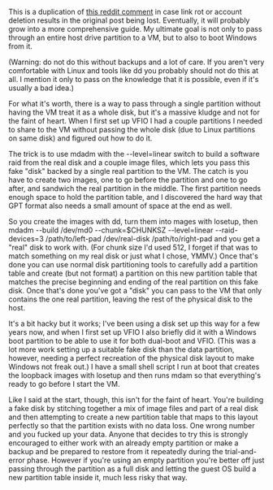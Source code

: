 This is a duplication of [this reddit comment](https://www.reddit.com/r/VFIO/comments/j443ad/pass_through_a_partition/) in case link rot or account deletion results in the original post being lost.
Eventually, it will probably grow into a more comprehensive guide. My ultimate goal is not only to pass through an entire host drive partition to a VM, but to also to boot Windows from it.


(Warning: do not do this without backups and a lot of care. If you aren't very comfortable with Linux and tools like dd you probably should not do this at all. I mention it only to pass on the knowledge that it is possible, even if it's usually a bad idea.)

For what it's worth, there is a way to pass through a single partition without having the VM treat it as a whole disk, but it's a massive kludge and not for the faint of heart. When I first set up VFIO I had a couple partitions I needed to share to the VM without passing the whole disk (due to Linux partitions on same disk) and figured out how to do it.

The trick is to use mdadm with the --level=linear switch to build a software raid from the real disk and a couple image files, which lets you pass this fake "disk" backed by a single real partition to the VM. The catch is you have to create two images, one to go before the partition and one to go after, and sandwich the real partition in the middle. The first partition needs enough space to hold the partition table, and I discovered the hard way that GPT format also needs a small amount of space at the end as well.

So you create the images with dd, turn them into mages with losetup, then mdadm --build /dev/md0 --chunk=$CHUNKSZ --level=linear --raid-devices=3 /path/to/left-pad /dev/real-disk /path/to/right-pad and you get a "real" disk to work with. (For chunk size I'd used 512, I forget if that was to match something on my real disk or just what I chose, YMMV.) Once that's done you can use normal disk partitioning tools to carefully add a partition table and create (but not format) a partition on this new partition table that matches the precise beginning and ending of the real partition on this fake disk. Once that's done you've got a "disk" you can pass to the VM that only contains the one real partition, leaving the rest of the physical disk to the host.

It's a bit hacky but it works; I've been using a disk set up this way for a few years now, and when I first set up VFIO I also briefly did it with a Windows boot partition to be able to use it for both dual-boot and VFIO. (This was a lot more work setting up a suitable fake disk than the data partition, however, needing a perfect recreation of the physical disk layout to make Windows not freak out.) I have a small shell script I run at boot that creates the loopback images with losetup and then runs mdam so that everything's ready to go before I start the VM.

Like I said at the start, though, this isn't for the faint of heart. You're building a fake disk by stitching together a mix of image files and part of a real disk and then attempting to create a new partition table that maps to this layout perfectly so that the partition exists with no data loss. One wrong number and you fucked up your data. Anyone that decides to try this is strongly encouraged to either work with an already empty partition or make a backup and be prepared to restore from it repeatedly during the trial-and-error phase. However if you're using an empty partition you're better off just passing through the partition as a full disk and letting the guest OS build a new partition table inside it, much less risky that way.
